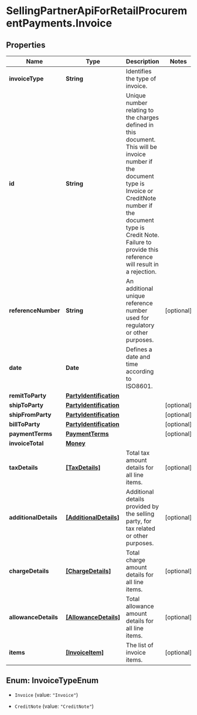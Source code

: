 # SellingPartnerApiForRetailProcurementPayments.Invoice

## Properties

Name | Type | Description | Notes
------------ | ------------- | ------------- | -------------
**invoiceType** | **String** | Identifies the type of invoice. | 
**id** | **String** | Unique number relating to the charges defined in this document. This will be invoice number if the document type is Invoice or CreditNote number if the document type is Credit Note. Failure to provide this reference will result in a rejection. | 
**referenceNumber** | **String** | An additional unique reference number used for regulatory or other purposes. | [optional] 
**date** | **Date** | Defines a date and time according to ISO8601. | 
**remitToParty** | [**PartyIdentification**](PartyIdentification.md) |  | 
**shipToParty** | [**PartyIdentification**](PartyIdentification.md) |  | [optional] 
**shipFromParty** | [**PartyIdentification**](PartyIdentification.md) |  | [optional] 
**billToParty** | [**PartyIdentification**](PartyIdentification.md) |  | [optional] 
**paymentTerms** | [**PaymentTerms**](PaymentTerms.md) |  | [optional] 
**invoiceTotal** | [**Money**](Money.md) |  | 
**taxDetails** | [**[TaxDetails]**](TaxDetails.md) | Total tax amount details for all line items. | [optional] 
**additionalDetails** | [**[AdditionalDetails]**](AdditionalDetails.md) | Additional details provided by the selling party, for tax related or other purposes. | [optional] 
**chargeDetails** | [**[ChargeDetails]**](ChargeDetails.md) | Total charge amount details for all line items. | [optional] 
**allowanceDetails** | [**[AllowanceDetails]**](AllowanceDetails.md) | Total allowance amount details for all line items. | [optional] 
**items** | [**[InvoiceItem]**](InvoiceItem.md) | The list of invoice items. | [optional] 



## Enum: InvoiceTypeEnum


* `Invoice` (value: `"Invoice"`)

* `CreditNote` (value: `"CreditNote"`)





